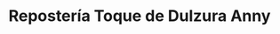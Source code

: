 ---
title: "Repostería Toque de Dulzura Anny"
url: /la-fortuna/reposteria-toque-de-dulzura-anny/
shop: panadería
---